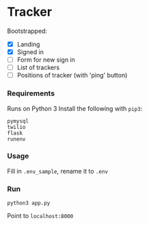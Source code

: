 # Tracker

Bootstrapped:
- [x] Landing
- [x] Signed in
- [ ] Form for new sign in
- [ ] List of trackers
- [ ] Positions of tracker (with 'ping' button)

### Requirements
Runs on Python 3
Install the following with `pip3`:
```
pymysql
twilio
flask
runenv
```
### Usage
Fill in `.env_sample`, rename it to `.env`

### Run
```
python3 app.py
```
Point to `localhost:8000`
